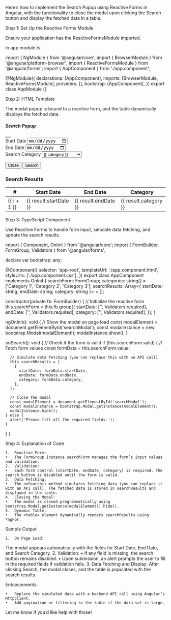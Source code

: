 Here’s how to implement the Search Popup using Reactive Forms in Angular, with the functionality to close the modal upon clicking the Search button and display the fetched data in a table.

Step 1: Set Up the Reactive Forms Module

Ensure your application has the ReactiveFormsModule imported.

In app.module.ts:

import { NgModule } from '@angular/core';
import { BrowserModule } from '@angular/platform-browser';
import { ReactiveFormsModule } from '@angular/forms';
import { AppComponent } from './app.component';

@NgModule({
  declarations: [AppComponent],
  imports: [BrowserModule, ReactiveFormsModule],
  providers: [],
  bootstrap: [AppComponent],
})
export class AppModule {}

Step 2: HTML Template

The modal popup is bound to a reactive form, and the table dynamically displays the fetched data.

<!-- Modal -->
<div class="modal fade" id="searchModal" tabindex="-1" aria-labelledby="searchModalLabel" aria-hidden="true">
  <div class="modal-dialog">
    <div class="modal-content">
      <!-- Modal Header -->
      <div class="modal-header">
        <h5 class="modal-title" id="searchModalLabel">Search Popup</h5>
        <button type="button" class="btn-close" data-bs-dismiss="modal" aria-label="Close"></button>
      </div>
      <!-- Modal Body -->
      <div class="modal-body">
        <form [formGroup]="searchForm">
          <!-- Start Date -->
          <div class="mb-3">
            <label for="startDate" class="form-label">Start Date</label>
            <input
              type="date"
              id="startDate"
              class="form-control"
              formControlName="startDate"
              required
            />
          </div>
          <!-- End Date -->
          <div class="mb-3">
            <label for="endDate" class="form-label">End Date</label>
            <input
              type="date"
              id="endDate"
              class="form-control"
              formControlName="endDate"
              required
            />
          </div>
          <!-- Search Category -->
          <div class="mb-3">
            <label for="category" class="form-label">Search Category</label>
            <select
              id="category"
              class="form-select"
              formControlName="category"
              required
            >
              <option value="" disabled>Select a category</option>
              <option *ngFor="let category of categories" [value]="category">
                {{ category }}
              </option>
            </select>
          </div>
        </form>
      </div>
      <!-- Modal Footer -->
      <div class="modal-footer">
        <button type="button" class="btn btn-secondary" data-bs-dismiss="modal">Close</button>
        <button
          type="button"
          class="btn btn-primary"
          [disabled]="!searchForm.valid"
          (click)="onSearch()"
        >
          Search
        </button>
      </div>
    </div>
  </div>
</div>

<!-- Table to Display Search Results -->
<div class="container mt-4">
  <h3>Search Results</h3>
  <table class="table table-striped">
    <thead>
      <tr>
        <th>#</th>
        <th>Start Date</th>
        <th>End Date</th>
        <th>Category</th>
      </tr>
    </thead>
    <tbody>
      <tr *ngFor="let result of searchResults; index as i">
        <td>{{ i + 1 }}</td>
        <td>{{ result.startDate }}</td>
        <td>{{ result.endDate }}</td>
        <td>{{ result.category }}</td>
      </tr>
    </tbody>
  </table>
</div>

Step 3: TypeScript Component

Use Reactive Forms to handle form input, simulate data fetching, and update the search results.

import { Component, OnInit } from '@angular/core';
import { FormBuilder, FormGroup, Validators } from '@angular/forms';

declare var bootstrap: any;

@Component({
  selector: 'app-root',
  templateUrl: './app.component.html',
  styleUrls: ['./app.component.css'],
})
export class AppComponent implements OnInit {
  searchForm: FormGroup;
  categories: string[] = ['Category 1', 'Category 2', 'Category 3'];
  searchResults: Array<{ startDate: string; endDate: string; category: string }> = [];

  constructor(private fb: FormBuilder) {
    // Initialize the reactive form
    this.searchForm = this.fb.group({
      startDate: ['', Validators.required],
      endDate: ['', Validators.required],
      category: ['', Validators.required],
    });
  }

  ngOnInit(): void {
    // Show the modal on page load
    const modalElement = document.getElementById('searchModal');
    const modalInstance = new bootstrap.Modal(modalElement!);
    modalInstance.show();
  }

  onSearch(): void {
    // Check if the form is valid
    if (this.searchForm.valid) {
      // Fetch form values
      const formData = this.searchForm.value;

      // Simulate data fetching (you can replace this with an API call)
      this.searchResults = [
        {
          startDate: formData.startDate,
          endDate: formData.endDate,
          category: formData.category,
        },
      ];

      // Close the modal
      const modalElement = document.getElementById('searchModal');
      const modalInstance = bootstrap.Modal.getInstance(modalElement!);
      modalInstance.hide();
    } else {
      alert('Please fill all the required fields.');
    }
  }
}

Step 4: Explanation of Code

	1.	Reactive Form:
	•	The FormGroup instance searchForm manages the form’s input values and validation.
	2.	Validation:
	•	Each form control (startDate, endDate, category) is required. The search button is disabled until the form is valid.
	3.	Data Fetching:
	•	The onSearch() method simulates fetching data (you can replace it with an API call). The fetched data is stored in searchResults and displayed in the table.
	4.	Closing the Modal:
	•	The modal is closed programmatically using bootstrap.Modal.getInstance(modalElement!).hide().
	5.	Dynamic Table:
	•	The <table> element dynamically renders searchResults using *ngFor.

Sample Output

	1.	On Page Load:
The modal appears automatically with the fields for Start Date, End Date, and Search Category.
	2.	Validation:
	•	If any field is missing, the search button remains disabled.
	•	Upon submission, an alert prompts the user to fill in the required fields if validation fails.
	3.	Data Fetching and Display:
After clicking Search, the modal closes, and the table is populated with the search results.

Enhancements:

	•	Replace the simulated data with a backend API call using Angular’s HttpClient.
	•	Add pagination or filtering to the table if the data set is large.

Let me know if you’d like help with those!